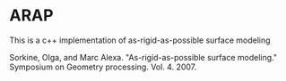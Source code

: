 # ARAP
This is a c++ implementation of as-rigid-as-possible surface modeling

Sorkine, Olga, and Marc Alexa. "As-rigid-as-possible surface modeling." Symposium on Geometry processing. Vol. 4. 2007.
